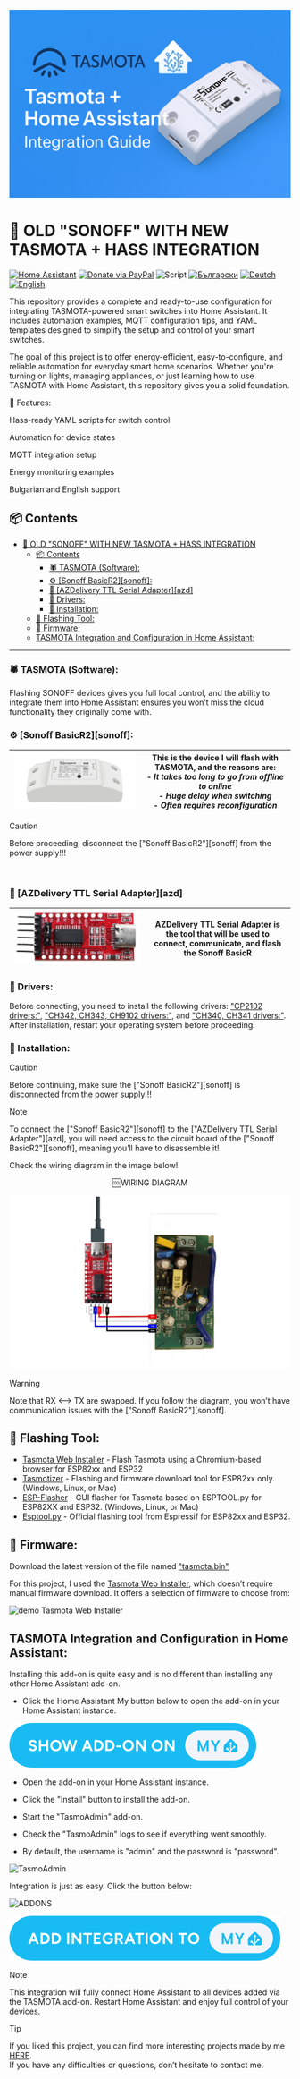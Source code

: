 ![BANNER](/IMG/banner.png)

# 🤖 OLD "SONOFF" WITH NEW TASMOTA + HASS INTEGRATION

[![Home Assistant](https://img.shields.io/badge/🏠_Home_Assistant-41BDF5?logo=homeassistant)](https://www.home-assistant.io/) [![Donate via PayPal](https://img.shields.io/badge/PayPal-Donate-blue?logo=paypal)](https://www.paypal.com/donate/?hosted_button_id=AAWFZVF2XCP5A)
![Script](https://img.shields.io/badge/logo-yaml-green?logo=yaml)
[![Български](https://img.shields.io/badge/BG_Български-език-green?logo=translate&labelColor=gray&style=flat-square&link=https://example.com/bg
)](BG.md)
[![Deutch](https://img.shields.io/badge/DE_Deutsche-sprache-green?logo=translate&labelColor=gray&style=flat-square&link=https://example.com/bg
)](DE.md)
[![English](https://img.shields.io/badge/EN_English-language-green?logo=translate&labelColor=gray&style=flat-square&link=https://example.com/bg)](README.md)

This repository provides a complete and ready-to-use configuration for integrating TASMOTA-powered smart switches into Home Assistant. It includes automation examples, MQTT configuration tips, and YAML templates designed to simplify the setup and control of your smart switches.

The goal of this project is to offer energy-efficient, easy-to-configure, and reliable automation for everyday smart home scenarios. Whether you're turning on lights, managing appliances, or just learning how to use TASMOTA with Home Assistant, this repository gives you a solid foundation.

📌 Features:

Hass-ready YAML scripts for switch control

Automation for device states

MQTT integration setup

Energy monitoring examples

Bulgarian and English support

## 📦 Contents

- [🤖 OLD "SONOFF" WITH NEW TASMOTA + HASS INTEGRATION](#-old-sonoff-with-new-tasmota--hass-integration)
  - [📦 Contents](#-contents)
    - [🕷️ TASMOTA (Software):](#️-tasmota-software)
    - [⚙️ \[Sonoff BasicR2\]\[sonoff\]:](#️-sonoff-basicr2sonoff)
    - [🔗 \[AZDelivery TTL Serial Adapter\]\[azd\]](#-azdelivery-ttl-serial-adapterazd)
    - [💾 Drivers:](#-drivers)
    - [🧩 Installation:](#-installation)
  - [💊 Flashing Tool:](#-flashing-tool)
  - [💉 Firmware:](#-firmware)
  - [TASMOTA Integration and Configuration in Home Assistant:](#tasmota-integration-and-configuration-in-home-assistant)

---

### 🕷️ TASMOTA (Software):

Flashing SONOFF devices gives you full local control, and the ability to integrate them into Home Assistant ensures you won’t miss the cloud functionality they originally come with.

### ⚙️ [Sonoff BasicR2][sonoff]:

| ![Sonoff BasicR2](/IMG/BASICR2.png) | This is the device I will flash with TASMOTA, and the reasons are: <br> - *It takes too long to go from offline to online* <br> - *Huge delay when switching* <br> - *Often requires reconfiguration* |
|-----|-----|

> [!CAUTION]
> Before proceeding, disconnect the ["Sonoff BasicR2"][sonoff] from the power supply!!!

<br>

### 🔗 [AZDelivery TTL Serial Adapter][azd]

| ![AZDelivery TTL Serial Adapter](/IMG/TTL%20Adapter.png) | AZDelivery TTL Serial Adapter is the tool that will be used to connect, communicate, and flash the Sonoff BasicR |
|-----|-----|

### 💾 Drivers:

Before connecting, you need to install the following drivers: ["CP2102 drivers:"](https://www.silabs.com/products/development-tools/software/usb-to-uart-bridge-vcp-drivers), ["CH342, CH343, CH9102 drivers:"](https://www.wch.cn/downloads/CH343SER_ZIP.html), and ["CH340, CH341 drivers:"](https://www.wch.cn/downloads/CH341SER_ZIP.html). After installation, restart your operating system before proceeding.

### 🧩 Installation:

> [!CAUTION]
> Before continuing, make sure the ["Sonoff BasicR2"][sonoff] is disconnected from the power supply!!!

> [!NOTE]
> To connect the ["Sonoff BasicR2"][sonoff] to the ["AZDelivery TTL Serial Adapter"][azd], you will need access to the circuit board of the ["Sonoff BasicR2"][sonoff], meaning you’ll have to disassemble it!
>
> Check the wiring diagram in the image below!

<p align=center> 🆒WIRING DIAGRAM </p>

![Wiring Diagram](/IMG/sonoff-basicr2-modul.png)

> [!WARNING]
> Note that RX <--> TX are swapped. If you follow the diagram, you won’t have communication issues with the ["Sonoff BasicR2"][sonoff].

## 💊 Flashing Tool:

- [Tasmota Web Installer](https://tasmota.github.io/install/) - Flash Tasmota using a Chromium-based browser for ESP82xx and ESP32
- [Tasmotizer](https://github.com/tasmota/tasmotizer/releases) - Flashing and firmware download tool for ESP82xx only. (Windows, Linux, or Mac)
- [ESP-Flasher](https://github.com/Jason2866/ESP_Flasher) - GUI flasher for Tasmota based on ESPTOOL.py for ESP82XX and ESP32. (Windows, Linux, or Mac)
- [Esptool.py](https://github.com/espressif/esptool) - Official flashing tool from Espressif for ESP82xx and ESP32.

## 💉 Firmware:

Download the latest version of the file named ["tasmota.bin"](https://ota.tasmota.com/tasmota/release/)

For this project, I used the [Tasmota Web Installer](https://tasmota.github.io/install/), which doesn’t require manual firmware download. It offers a selection of firmware to choose from:

![demo Tasmota Web Installer](/IMG/TASMOTA-WEB.gif)

## TASMOTA Integration and Configuration in Home Assistant:

Installing this add-on is quite easy and is no different than installing any other Home Assistant add-on.

- Click the Home Assistant My button below to open the add-on in your Home Assistant instance.

[![TO ADD-ON](https://raw.githubusercontent.com/Bacard1/icon-set-project/9e7e05e78747dc0ecaa404a33cbe9e5d264ad003/button/button%20ADD-ON%20ON.svg)](https://my.home-assistant.io/redirect/supervisor_addon/?addon=a0d7b954_sonweb&repository_url=https%3A%2F%2Fgithub.com%2Fhassio-addons%2Frepository)

- Open the add-on in your Home Assistant instance.

- Click the "Install" button to install the add-on.

- Start the "TasmoAdmin" add-on.

- Check the "TasmoAdmin" logs to see if everything went smoothly.

- By default, the username is "admin" and the password is "password".

![TasmoAdmin](/IMG/TASMOTA.gif)

Integration is just as easy. Click the button below:

![ADDONS](/IMG/TASMOTA-Finish.gif)

[![TO INTEGRATION](https://raw.githubusercontent.com/Bacard1/icon-set-project/9e7e05e78747dc0ecaa404a33cbe9e5d264ad003/button/button%20ADD%20INTEGRATION%20TO.svg)](https://my.home-assistant.io/redirect/config_flow_start?domain=tasmota)

> [!NOTE]
> This integration will fully connect Home Assistant to all devices added via the TASMOTA add-on. Restart Home Assistant and enjoy full control of your devices.

> [!TIP]
> If you liked this project, you can find more interesting projects made by me [HERE](https://github.com/Bacard1?tab=repositories).<br>
> If you have any difficulties or questions, don’t hesitate to contact me.
